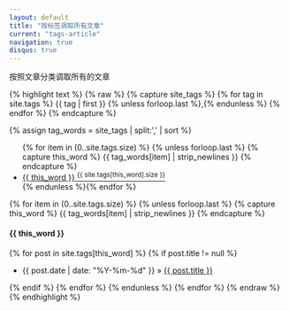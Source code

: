 ```yaml
---
layout: default
title: "按标签调取所有文章"
current: "tags-article"
navigation: true
disqus: true
---
```


按照文章分类调取所有的文章

{% highlight text %}
{% raw %}
{% capture site_tags %}
  {% for tag in site.tags %}
    {{ tag | first }}
    {% unless forloop.last %},{% endunless %}
  {% endfor %}
{% endcapture %}
<!-- site_tags: {{ site_tags }} -->
{% assign tag_words = site_tags | split:',' | sort %}
<!-- tag_words: {{ tag_words }} -->

<ul class="tag-box">
  {% for item in (0..site.tags.size) %}
  {% unless forloop.last %}
  {% capture this_word %}
  {{ tag_words[item] | strip_newlines }}
  {% endcapture %}
  <li>
    <a href="#{{ this_word | cgi_escape }}" rel="nofollow">{{ this_word }}
      <sup>{{ site.tags[this_word].size }}</sup></a>
  </li>
  {% endunless %}{% endfor %}
</ul>

{% for item in (0..site.tags.size) %}
  {% unless forloop.last %}
    {% capture this_word %}
    {{ tag_words[item] | strip_newlines }}
    {% endcapture %}
    <h4 id="{{ this_word | cgi_escape }}">{{ this_word }}</h4>
    {% for post in site.tags[this_word] %}
      {% if post.title != null %}
        <ul>
          <li>{{ post.date | date: "%Y-%m-%d" }}
          &raquo; <a href="{{ post.url }}">{{ post.title }}</a>
          </li>
        </ul>
      {% endif %}
    {% endfor %}
  {% endunless %}
{% endfor %}
{% endraw %}
{% endhighlight %}
